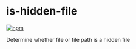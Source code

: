 # is-hidden-file

[![npm](https://img.shields.io/npm/v/@frigus/is-hidden-file.svg)](https://www.npmjs.com/package/@frigus/is-hidden-file)

Determine whether file or file path is a hidden file
